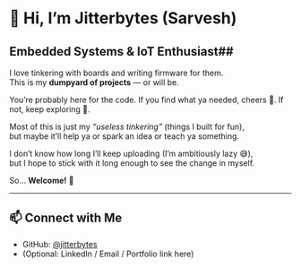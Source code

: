 # 👋 Hi, I’m Jitterbytes (Sarvesh)  
## Embedded Systems & IoT Enthusiast##  

I love tinkering with boards and writing firmware for them.  
This is my **dumpyard of projects** — or will be.  

You’re probably here for the code. If you find what ya needed, cheers 🍻. If not, keep exploring 🚀.  

Most of this is just my *“useless tinkering”* (things I built for fun),  
but maybe it’ll help ya or spark an idea or teach ya something.  

I don’t know how long I’ll keep uploading (I’m ambitiously lazy 😅),  
but I hope to stick with it long enough to see the change in myself.  

So… **Welcome!** 🚀  

---

## 📫 Connect with Me
- GitHub: [@jitterbytes](https://github.com/jitterbytes)  
- (Optional: LinkedIn / Email / Portfolio link here)
